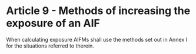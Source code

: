 # Article 9 - Methods of increasing the exposure of an AIF


When calculating exposure AIFMs shall use the methods set out in Annex I for the situations referred to therein.
